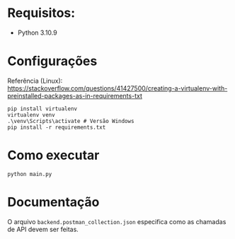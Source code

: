 # Requisitos:

- Python 3.10.9

# Configurações 
Referência (Linux): https://stackoverflow.com/questions/41427500/creating-a-virtualenv-with-preinstalled-packages-as-in-requirements-txt



```
pip install virtualenv
virtualenv venv
.\venv\Scripts\activate # Versão Windows
pip install -r requirements.txt
```

# Como executar

```
python main.py
```

# Documentação

O arquivo `backend.postman_collection.json` especifica como as chamadas de API devem ser feitas.